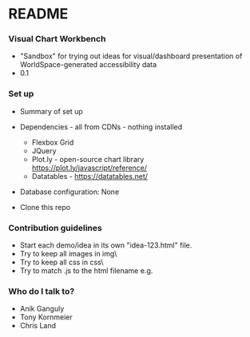 # README #

### Visual Chart Workbench ###

* "Sandbox" for trying out ideas for visual/dashboard presentation of WorldSpace-generated accessibility data
* 0.1


### Set up ###

* Summary of set up

* Dependencies - all from CDNs - nothing installed
  * Flexbox Grid
  * JQuery
  * Plot.ly - open-source chart library https://plot.ly/javascript/reference/
  * Datatables - https://datatables.net/
* Database configuration: None

* Clone this repo

### Contribution guidelines ###

* Start each demo/idea in its own "idea-123.html" file.
* Try to keep all images in img\
* Try to keep all css in css\
* Try to match .js to the html filename e.g.

### Who do I talk to? ###

* Anik Ganguly
* Tony Kornmeier
* Chris Land
